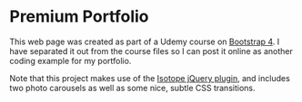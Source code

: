 # Premium Portfolio

This web page was created as part of a Udemy course on [Bootstrap 4](https://www.udemy.com/bootstrap-4-beta-ultimate-projects-course/learn/v4/content). I have separated it out from the course files so I can post it online as another coding example for my portfolio.

Note that this project makes use of the [Isotope jQuery plugin](https://isotope.metafizzy.co/), and includes two photo carousels as well as some nice, subtle CSS transitions.
